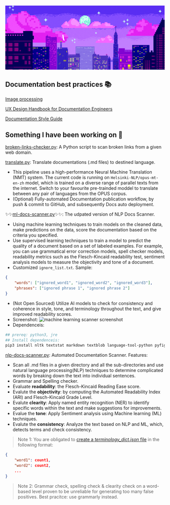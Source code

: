 ![Banner](https://raw.githubusercontent.com/p1ng-request/p1ng-request/main/banner.gif)

## Documentation best practices 📚

[Image processing](https://github.com/p1ng-request/document-automation/blob/main/best-practices/image-processing.md)

[UX Design Handbook for Documentation Engineers](https://github.com/p1ng-request/document-automation/blob/main/best-practices/ux-design.md)

[Documentation Style Guide](https://github.com/p1ng-request/document-automation/blob/main/best-practices/style-guide.md)

## Something I have been working on 🎯

[broken-links-checker.py](https://github.com/p1ng-request/document-automation/blob/main/broken-links-checker.py): A Python script to scan broken links from a given web domain.

[translate.py](https://github.com/p1ng-request/document-automation/blob/main/translate.py): Translate documentations (.md files) to destined language.
+ This pipeline uses a high-performance Neural Machine Translation (NMT) system. The current code is running on `Helsinki-NLP/opus-mt-en-zh` model, which is trained on a diverse range of parallel texts from the internet. Switch to your favourite pre-trainded moddel to translate between any pair of languages from the OPUS corpus.
+ (Optional) Fully-automated Documentation publication workflow, by push & commit to GitHub, and subsequently Docs auto deployment.

:sparkles::sparkles:[ml-docs-scanner.py](https://github.com/p1ng-request/document-automation/blob/main/ml-docs-scanner.py):sparkles::sparkles:: The udpated version of NLP Docs Scanner.
+ Using machine learning techniques to train models on the cleaned data, make predictions on the data, score the documentation based on the criteria you specified.
+ Use supervised learning techniques to train a model to predict the quality of a document based on a set of labeled examples. For example, you can use grammatical error correction models, spell checker models, readability metrics such as the Flesch-Kincaid readability test, sentiment analysis models to measure the objectivity and tone of a document.
+ Customized `ignore_list.txt`. Sample:
```json
{
    "words": ["ignored_word1", "ignored_word2", "ignored_word3"],
    "phrases": ["ignored phrase 1", "ignored phrase 2"]
}
```
+ (Not Open Sourced) Utilize AI models to check for consistency and coherence in style, tone, and terminology throughout the text, and give improved readability scores.
+ Screenshot:
![machine learning scanner screenshot](https://github.com/p1ng-request/document-automation/blob/main/screenshot.png?raw=true)
+ Dependenceis:
```bash
## prereq: python3, jre
## Install dependenceis:
pip3 install nltk textstat markdown textblob language-tool-python pyfiglet textblob
```

[nlp-docs-scanner.py](https://github.com/p1ng-request/document-automation/blob/main/nlp-docs-scanner.py): Automated Documentation Scanner. Features:
+ Scan all .md files in a given directory and all the sub-directories and use natural language processing(NLP) techniques to determine complicated words by breaking down the text into individual sentences.
+ Grammar and Spelling checker.
+ Evaluate **readability**: the Flesch-Kincaid Reading Ease score.
+ Evalute the **objectivity**: by computing the Automated Readability Index (ARI) and Flesch-Kincaid Grade Level.
+ Evalute **clearity**: Apply named entity recognition (NER) to identify specific words within the text and make suggestions for improvements.
+ Evalue the **tone**: Apply Sentiment analysis using Machine learning (ML) techniques.
+ Evalute the **consistency**: Analyze the text based on NLP and ML, which, detects terms and check consistency.
> Note 1: You are obligated to [create a *terminology_dict.json* file](https://github.com/p1ng-request/document-automation/blob/main/create-term-dic.py) in the following format:
```json
{
    "word1": count1,
    "word2": count2,
    ...
}
```
> Note 2: Grammar check, spelling check & clearity check on a word-based level proven to be unreliable for generating too many false positives. Best pracitce: use grammarly instead.
